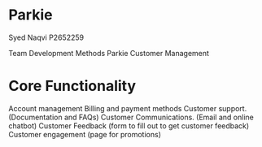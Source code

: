 # Parkie

Syed Naqvi
P2652259

Team Development Methods
Parkie Customer Management

# Core Functionality

Account management
Billing and payment methods
Customer support. (Documentation and FAQs)
Customer Communications. (Email and online chatbot)
Customer Feedback (form to fill out to get customer feedback)
Customer engagement (page for promotions)
